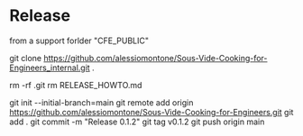 # Release

from a support forlder "CFE_PUBLIC"

git clone https://github.com/alessiomontone/Sous-Vide-Cooking-for-Engineers_internal.git .

rm -rf .git
rm RELEASE_HOWTO.md

git init --initial-branch=main
git remote add origin https://github.com/alessiomontone/Sous-Vide-Cooking-for-Engineers.git
git add .
git commit -m "Release 0.1.2"
git tag v0.1.2
git push origin main